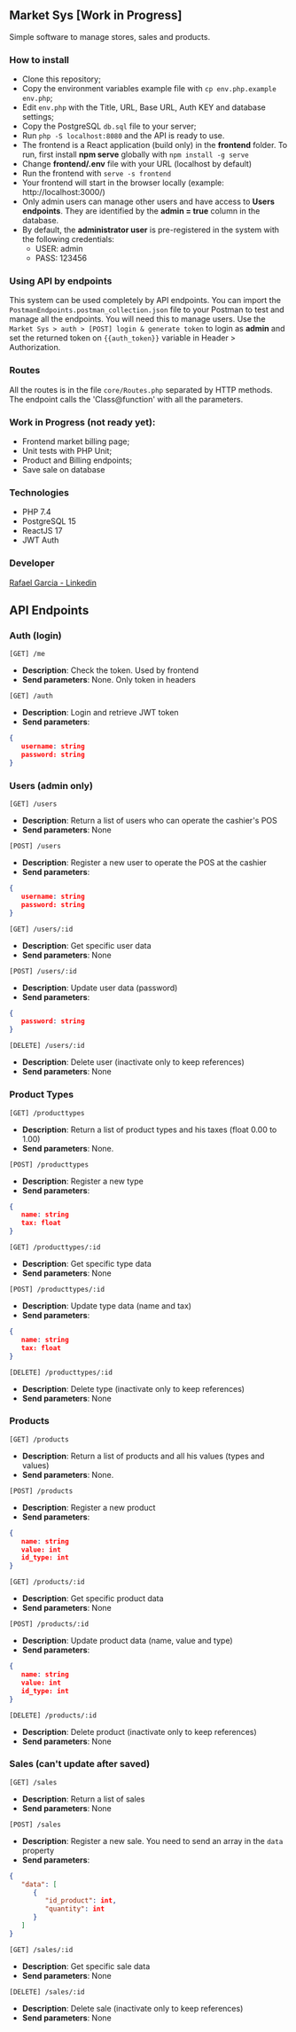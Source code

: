 ## Market Sys [Work in Progress]

Simple software to manage stores, sales and products.

### How to install

- Clone this repository;
- Copy the environment variables example file with `cp env.php.example env.php`;
- Edit `env.php` with the Title, URL, Base URL, Auth KEY and database settings;
- Copy the PostgreSQL `db.sql` file to your server;
- Run `php -S localhost:8080` and the API is ready to use.
- The frontend is a React application (build only) in the **frontend** folder. To run, first install **npm serve** globally with ```npm install -g serve```
- Change **frontend/.env** file with your URL (localhost by default)
- Run the frontend with ```serve -s frontend```
- Your frontend will start in the browser locally (example: http://localhost:3000/)
- Only admin users can manage other users and have access to **Users endpoints**. They are identified by the **admin = true** column in the database.
- By default, the **administrator user** is pre-registered in the system with the following credentials:
  *  USER: admin
  *  PASS: 123456

### Using API by endpoints

This system can be used completely by API endpoints.
You can import the `PostmanEndpoints.postman_collection.json` file to your Postman to test and manage all the endpoints.
You will need this to manage users.
Use the `Market Sys > auth > [POST] login & generate token` to login as **admin** and set the returned token on `{{auth_token}}` variable in Header > Authorization.

### Routes

All the routes is in the file `core/Routes.php` separated by HTTP methods. The endpoint calls the 'Class@function' with all the parameters.

### Work in Progress (not ready yet):

-  Frontend market billing page;
-  Unit tests with PHP Unit;
-  Product and Billing endpoints;
-  Save sale on database

### Technologies

* PHP 7.4
* PostgreSQL 15
* ReactJS 17
* JWT Auth

### Developer

[Rafael Garcia - Linkedin](https://www.linkedin.com/in/rafaelrrgarcia/)

## API Endpoints

### Auth (login)

```[GET] /me```
*  **Description**: Check the token. Used by frontend
*  **Send parameters**: None. Only token in headers

```[GET] /auth```
*  **Description**: Login and retrieve JWT token
*  **Send parameters**: 

```json
{
   username: string
   password: string
}
```

### Users (admin only)

```[GET] /users```
*  **Description**: Return a list of users who can operate the cashier's POS
*  **Send parameters**: None

```[POST] /users```
*  **Description**: Register a new user to operate the POS at the cashier
*  **Send parameters**:

```json
{
   username: string
   password: string
}
```

```[GET] /users/:id```
*  **Description**: Get specific user data
*  **Send parameters**: None

```[POST] /users/:id```
*  **Description**: Update user data (password)
*  **Send parameters**:

```json
{
   password: string
}
```

```[DELETE] /users/:id```
*  **Description**: Delete user (inactivate only to keep references)
*  **Send parameters**: None

### Product Types

```[GET] /producttypes```
*  **Description**: Return a list of product types and his taxes (float 0.00 to 1.00)
*  **Send parameters**: None.

```[POST] /producttypes```
*  **Description**: Register a new type
*  **Send parameters**:

```json
{
   name: string
   tax: float
}
```

```[GET] /producttypes/:id```
*  **Description**: Get specific type data
*  **Send parameters**: None

```[POST] /producttypes/:id```
*  **Description**: Update type data (name and tax)
*  **Send parameters**:

```json
{
   name: string
   tax: float
}
```

```[DELETE] /producttypes/:id```
*  **Description**: Delete type (inactivate only to keep references)
*  **Send parameters**: None

### Products

```[GET] /products```
*  **Description**: Return a list of products and all his values (types and values)
*  **Send parameters**: None.

```[POST] /products```
*  **Description**: Register a new product
*  **Send parameters**:

```json
{
   name: string
   value: int
   id_type: int
}
```

```[GET] /products/:id```
*  **Description**: Get specific product data
*  **Send parameters**: None

```[POST] /products/:id```
*  **Description**: Update product data (name, value and type)
*  **Send parameters**:

```json
{
   name: string
   value: int
   id_type: int
}
```

```[DELETE] /products/:id```
*  **Description**: Delete product (inactivate only to keep references)
*  **Send parameters**: None

### Sales (can't update after saved)

```[GET] /sales```
*  **Description**: Return a list of sales
*  **Send parameters**: None

```[POST] /sales```
*  **Description**: Register a new sale. You need to send an array in the `data` property
*  **Send parameters**:

```json
{ 
   "data": [
      {
         "id_product": int,
         "quantity": int
      }
   ]
}
```

```[GET] /sales/:id```
*  **Description**: Get specific sale data
*  **Send parameters**: None

```[DELETE] /sales/:id```
*  **Description**: Delete sale (inactivate only to keep references)
*  **Send parameters**: None